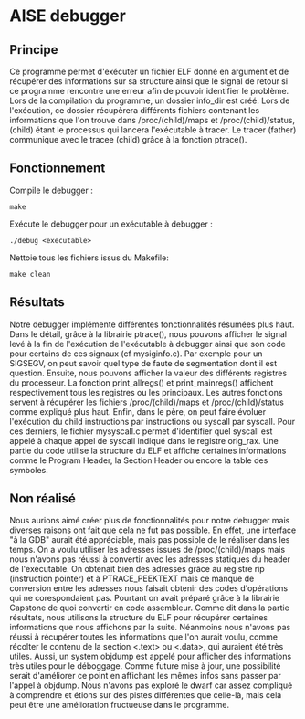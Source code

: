# AISE debugger

## Principe

Ce programme permet d'exécuter un fichier ELF donné en argument et de récupérer des informations sur sa structure
ainsi que le signal de retour si ce programme rencontre une erreur afin de pouvoir identifier le problème.
Lors de la compilation du programme, un dossier info_dir est créé. Lors de l'exécution, ce dossier récupèrera différents
fichiers contenant les informations que l'on trouve dans /proc/(child)/maps et /proc/(child)/status, (child) étant le
processus qui lancera l'exécutable à tracer. Le tracer (father) communique avec le tracee (child) grâce à la fonction ptrace().

## Fonctionnement

Compile le debugger :
```
make
```

Exécute le debugger pour un exécutable à debugger :
```
./debug <executable>
```

Nettoie tous les fichiers issus du Makefile:
```
make clean
```

## Résultats

Notre debugger implémente différentes fonctionnalités résumées plus haut. Dans le détail, grâce à la librairie ptrace(),
nous pouvons afficher le signal levé à la fin de l'exécution de l'exécutable à debugger ainsi que son code pour certains
de ces signaux (cf mysiginfo.c). Par exemple pour un SIGSEGV, on peut savoir quel type de faute de segmentation dont
il est question. Ensuite, nous pouvons afficher la valeur des différents registres du processeur. La fonction print_allregs()
et print_mainregs() affichent respectivement tous les registres ou les principaux. Les autres fonctions servent à récupérer
les fichiers /proc/(child)/maps et /proc/(child)/status comme expliqué plus haut. Enfin, dans le père, on peut faire évoluer
l'exécution du child instructions par instructions ou syscall par syscall. Pour ces derniers, le fichier mysyscall.c permet
d'identifier quel syscall est appelé à chaque appel de syscall indiqué dans le registre orig_rax.
Une partie du code utilise la structure du ELF et affiche certaines informations comme le Program Header, la Section Header
ou encore la table des symboles.

## Non réalisé

Nous aurions aimé créer plus de fonctionnalités pour notre debugger mais diverses raisons ont fait que cela ne fut pas
possible. En effet, une interface "à la GDB" aurait été appréciable, mais pas possible de le réaliser dans les temps.
On a voulu utiliser les adresses issues de /proc/(child)/maps mais nous n'avons pas réussi à convertir avec les adresses
statiques du header de l'exécutable. On obtenait bien des adresses grâce au registre rip (instruction pointer) et à PTRACE_PEEKTEXT mais ce manque de conversion entre les adresses nous faisait obtenir des codes d'opérations qui
ne corespondaient pas. Pourtant on avait préparé grâce à la librairie Capstone de quoi convertir en code assembleur.
Comme dit dans la partie résultats, nous utilisons la structure du ELF pour récupérer certaines informations que nous affichons
par la suite. Néanmoins nous n'avons pas réussi à récupérer toutes les informations que l'on aurait voulu, comme récolter le contenu
de la section <.text> ou <.data>, qui auraient été très utiles.
Aussi, un system objdump est appelé pour afficher des informations très utiles pour le déboggage. Comme future mise à jour,
une possibilité serait d'améliorer ce point en affichant les mêmes infos sans passer par l'appel à objdump.
Nous n'avons pas exploré le dwarf car assez compliqué à comprendre et étions sur des pistes différentes que celle-là, mais
cela peut être une amélioration fructueuse dans le programme.
